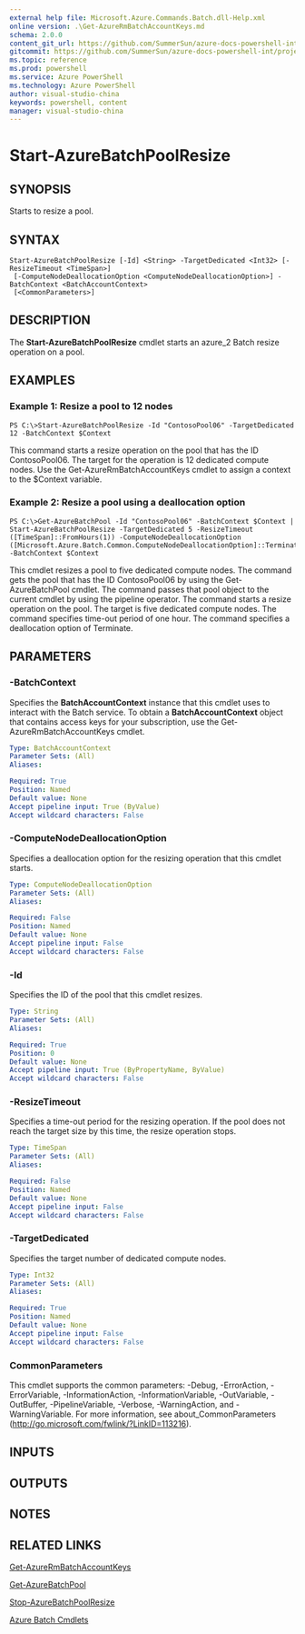 ```yaml
---
external help file: Microsoft.Azure.Commands.Batch.dll-Help.xml
online version: .\Get-AzureRmBatchAccountKeys.md
schema: 2.0.0
content_git_url: https://github.com/SummerSun/azure-docs-powershell-int/projects/azure-docs-powershell-int/azureps-cmdlets-docs/ResourceManager/AzureRM.Batch/v1.0/CmdletMDs/Start-AzureBatchPoolResize.md
gitcommit: https://github.com/SummerSun/azure-docs-powershell-int/projects/azure-docs-powershell-int/azureps-cmdlets-docs/ResourceManager/AzureRM.Batch/v1.0/CmdletMDs/Start-AzureBatchPoolResize.md
ms.topic: reference
ms.prod: powershell
ms.service: Azure PowerShell
ms.technology: Azure PowerShell
author: visual-studio-china
keywords: powershell, content
manager: visual-studio-china
---
```


# Start-AzureBatchPoolResize

## SYNOPSIS
Starts to resize a pool.

## SYNTAX

```
Start-AzureBatchPoolResize [-Id] <String> -TargetDedicated <Int32> [-ResizeTimeout <TimeSpan>]
 [-ComputeNodeDeallocationOption <ComputeNodeDeallocationOption>] -BatchContext <BatchAccountContext>
 [<CommonParameters>]
```

## DESCRIPTION
The **Start-AzureBatchPoolResize** cmdlet starts an azure_2 Batch resize operation on a pool.

## EXAMPLES

### Example 1: Resize a pool to 12 nodes
```
PS C:\>Start-AzureBatchPoolResize -Id "ContosoPool06" -TargetDedicated 12 -BatchContext $Context
```

This command starts a resize operation on the pool that has the ID ContosoPool06.
The target for the operation is 12 dedicated compute nodes.
Use the Get-AzureRmBatchAccountKeys cmdlet to assign a context to the $Context variable.

### Example 2: Resize a pool using a deallocation option
```
PS C:\>Get-AzureBatchPool -Id "ContosoPool06" -BatchContext $Context | Start-AzureBatchPoolResize -TargetDedicated 5 -ResizeTimeout ([TimeSpan]::FromHours(1)) -ComputeNodeDeallocationOption ([Microsoft.Azure.Batch.Common.ComputeNodeDeallocationOption]::Terminate) -BatchContext $Context
```

This cmdlet resizes a pool to five dedicated compute nodes.
The command gets the pool that has the ID ContosoPool06 by using the Get-AzureBatchPool cmdlet.
The command passes that pool object to the current cmdlet by using the pipeline operator.
The command starts a resize operation on the pool.
The target is five dedicated compute nodes.
The command specifies time-out period of one hour.
The command specifies a deallocation option of Terminate.

## PARAMETERS

### -BatchContext
Specifies the **BatchAccountContext** instance that this cmdlet uses to interact with the Batch service.
To obtain a **BatchAccountContext** object that contains access keys for your subscription, use the Get-AzureRmBatchAccountKeys cmdlet.

```yaml
Type: BatchAccountContext
Parameter Sets: (All)
Aliases: 

Required: True
Position: Named
Default value: None
Accept pipeline input: True (ByValue)
Accept wildcard characters: False
```

### -ComputeNodeDeallocationOption
Specifies a deallocation option for the resizing operation that this cmdlet starts.

```yaml
Type: ComputeNodeDeallocationOption
Parameter Sets: (All)
Aliases: 

Required: False
Position: Named
Default value: None
Accept pipeline input: False
Accept wildcard characters: False
```

### -Id
Specifies the ID of the pool that this cmdlet resizes.

```yaml
Type: String
Parameter Sets: (All)
Aliases: 

Required: True
Position: 0
Default value: None
Accept pipeline input: True (ByPropertyName, ByValue)
Accept wildcard characters: False
```

### -ResizeTimeout
Specifies a time-out period for the resizing operation.
If the pool does not reach the target size by this time, the resize operation stops.

```yaml
Type: TimeSpan
Parameter Sets: (All)
Aliases: 

Required: False
Position: Named
Default value: None
Accept pipeline input: False
Accept wildcard characters: False
```

### -TargetDedicated
Specifies the target number of dedicated compute nodes.

```yaml
Type: Int32
Parameter Sets: (All)
Aliases: 

Required: True
Position: Named
Default value: None
Accept pipeline input: False
Accept wildcard characters: False
```

### CommonParameters
This cmdlet supports the common parameters: -Debug, -ErrorAction, -ErrorVariable, -InformationAction, -InformationVariable, -OutVariable, -OutBuffer, -PipelineVariable, -Verbose, -WarningAction, and -WarningVariable. For more information, see about_CommonParameters (http://go.microsoft.com/fwlink/?LinkID=113216).

## INPUTS

## OUTPUTS

## NOTES

## RELATED LINKS

[Get-AzureRmBatchAccountKeys](.\Get-AzureRmBatchAccountKeys.md)

[Get-AzureBatchPool](.\Get-AzureBatchPool.md)

[Stop-AzureBatchPoolResize](.\Stop-AzureBatchPoolResize.md)

[Azure Batch Cmdlets](.\AzureRM.Batch.md)

